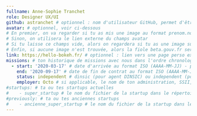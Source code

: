 ```yaml
---
fullname: Anne-Sophie Tranchet
role: Designer UX/UI
github: astranchet # optionnel : nom d'utilisateur GitHub, permet d'être ajouté automatiquement à l'organisation GitHub betagouv
avatar: # optionnel, voir ci-dessous
# En premier, on va regarder si tu as mis une image au format prenom.nom dans /img/authors/
# Sinon, on utilisera le lien externe du champs avatar
# Si tu laisse ce champs vide, alors on regardera si tu as une image sur GitHub
# Enfin, si aucune image n'est trouvée, alors la fiole beta.gouv.fr sera utilisée sur la page communauté
link: https://hello-bokeh.fr/ # optionnel : lien vers une page perso externe.
missions: # ton historique de missions avec nous dans l'ordre chronologique. Remplis déjà la première pour commencer !
  - start: '2020-03-17' # date d'arrivée au format ISO (AAAA-MM-JJ) - pense à bien garder les '' !
    end: '2020-09-17' # date de fin de contrat au format ISO (AAAA-MM-JJ) - pense à bien garder les '' !
    status: independent # dinsic (pour agent DINSIC) ou independent (pour indépendant) ou admin (pour agent d'une autre administration) ou service (pour société de service)
    employer: Octo # si applicable, le nom de ton administration, SSII, etc.
#startups: # ta ou tes startups actuelles
#    - super_startup # le nom du fichier de la startup dans le répertoire /content/_startups/ sans l'extension .md
#previously: # ta ou tes anciennes startups
#    - ancienne_super_startup # le nom du fichier de la startup dans le répertoire /content/_startups/ sans l'extension .md
---
```


